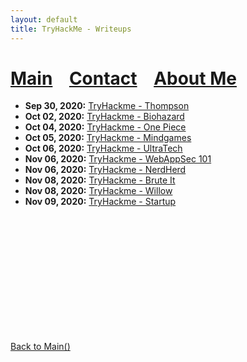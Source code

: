 ```yaml
---
layout: default
title: TryHackMe - Writeups
---
```


# [Main](./index.md) &nbsp;&nbsp;   [Contact](./contact.md) &nbsp;&nbsp; [About Me](./aboutme.md) <br>

- **Sep 30, 2020:** [TryHackme - Thompson](./posts/thm/thompson.md)
- **Oct 02, 2020:** [TryHackme - Biohazard](./posts/thm/Biohazard.md)
- **Oct 04, 2020:** [TryHackme - One Piece](./posts/thm/one_piece.md)
- **Oct 05, 2020:** [TryHackme - Mindgames](./posts/thm/Mindgames.md)
- **Oct 06, 2020:** [TryHackme - UltraTech](./posts/thm/UltraTech.md)
- **Nov 06, 2020:** [TryHackme - WebAppSec 101](./posts/thm/WebAppSec_101.md)
- **Nov 06, 2020:** [TryHackme - NerdHerd](./posts/thm/nerdherd.md)
- **Nov 08, 2020:** [TryHackme - Brute It](./posts/thm/brute_it.md)
- **Nov 08, 2020:** [TryHackme - Willow](./posts/thm/willow.md)
- **Nov 09, 2020:** [TryHackme - Startup](./posts/thm/startup.md)

<br>
<br>
<br>
<br>
<br>
<br>
<br>
<br>
<br>
<br>
<br>


[Back to Main()](bvr0n.github.io/)
